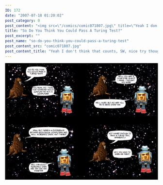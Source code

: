 ```yaml
---
ID: 172
date: "2007-07-18 01:20:02"
post_category: 0
post_content: "<img src=\"/comics/comic071807.jpg\" title=\"Yeah I don't think that counts, SW, nice try though\"/>"
title: "So Do You Think You Could Pass A Turing Test?"
post_excerpt: ""
post_name: "so-do-you-think-you-could-pass-a-turing-test"
post_content_src: "comic071807.jpg"
post_content_title: "Yeah I don't think that counts, SW, nice try though"
---
```



[![Yeah I don't think that counts, SW, nice try though](/comics-hi-res/comic071807.jpg)](/comics-hi-res/comic071807.jpg)
